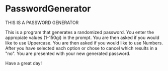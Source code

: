 # PasswordGenerator

THIS IS A PASSWORD GENERATOR

This is a program that generates a randomized password.
You enter the appropiate values (1-150gi) in the prompt.
You are then asked if you would like to use Uppercase.
You are then asked if you would like to use Numbers.
After you have selected each option or chose to cancel which results in a "no".
You are presented with your new generated password.


Have a great day!